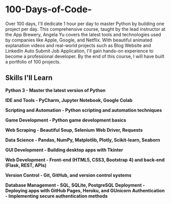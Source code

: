# 100-Days-of-Code-

Over 100 days, I'll dedicate 1 hour per day to master Python by building one project per day. This comprehensive course, taught by the lead instructor at the App Brewery, Angela Yu covers the latest tools and technologies used by companies like Apple, Google, and Netflix. With beautiful animated explanation videos and real-world projects such as Blog Website and LinkedIn Auto Submit Job Application, I'll gain hands-on experience to become a professional developer. By the end of this course, I will have built a portfolio of 100 projects. 

## Skills I'll Learn 
**Python 3 - Master the latest version of Python**

**IDE and Tools - PyCharm, Jupyter Notebook, Google Colab**

**Scripting and Automation - Python scripting and automation techniques**

**Game Development - Python game development basics**

**Web Scraping - Beautiful Soup, Selenium Web Driver, Requests**

**Data Science - Pandas, NumPy, Matplotlib, Plotly, Scikit-learn, Seaborn**

**GUI Development - Building desktop apps with Tkinter**

**Web Development - Front-end (HTML5, CSS3, Bootstrap 4) and back-end (Flask, REST, APIs)**

**Version Control - Git, GitHub, and version control systems**

**Database Management - SQL, SQLite, PostgreSQL**
**Deployment - Deploying apps with GitHub Pages, Heroku, and GUnicorn**
**Authentication - Implementing secure authentication methods**



